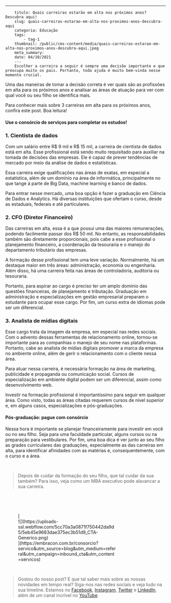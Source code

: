 ---
        titulo: Quais carreiras estarão em alta nos próximos anos? Descubra aqui!
        slug: quais-carreiras-estarao-em-alta-nos-proximos-anos-descubra-aqui
        categoria: Educação
        tags:
            - tag-1
        thumbnail: /public/cms-content/media/quais-carreiras-estarao-em-alta-nos-proximos-anos-descubra-aqui.jpeg
        meta_summary: 
        date: 04/10/2021
        ---
        Escolher a carreira a seguir é sempre uma decisão importante e que preocupa muito os pais. Portanto, toda ajuda é muito bem-vinda nesse momento crucial.

Uma das maneiras de tomar a decisão correta é ver quais são as profissões em alta para os próximos anos e analisar as áreas de atuação para ver com qual você ou seu filho se identifica mais.

Para conhecer mais sobre 3 carreiras em alta para os próximos anos, confira este post. Boa leitura!

#### **Use o consórcio de serviços para completar os estudos!**

### 1. Cientista de dados

Com um salário entre R$ 9 mil e R$ 15 mil, a carreira de cientista de dados está em alta. Esse profissional está sendo muito requisitado para auxiliar na tomada de decisões das empresas. Ele é capaz de prever tendências de mercado por meio da análise de dados e estatísticas.

Essa carreira exige qualificações nas áreas de exatas, em especial a estatística, além de um domínio na área de informática, principalmente no que tange à parte de Big Data, machine learning e banco de dados.

Para entrar nesse mercado, uma boa opção é fazer a graduação em Ciência de Dados e Analytics. Há diversas instituições que ofertam o curso, desde as estaduais, federais e até particulares.

### 2. CFO (Diretor Financeiro)

Das carreiras em alta, essa é a que possui uma das maiores remunerações, podendo facilmente passar dos R$ 50 mil. No entanto, as responsabilidades também são diretamente proporcionais, pois cabe a esse profissional o planejamento financeiro, a coordenação da tesouraria e o manejo do departamento tributário das empresas.

A formação desse profissional tem uma leve variação. Normalmente, há um destaque maior em três áreas: administração, economia ou engenharia. Além disso, há uma carreira feita nas áreas de controladoria, auditoria ou tesouraria.

Portanto, para aspirar ao cargo é preciso ter um amplo domínio das questões financeiras, de planejamento e tributação. Graduação em administração e especializações em gestão empresarial preparam o estudante para ocupar esse cargo. Por fim, um curso extra de idiomas pode ser um diferencial.

### 3. Analista de mídias digitais

Esse cargo trata da imagem da empresa, em especial nas redes sociais. Com o advento dessas ferramentas de relacionamento online, tornou-se importante para as companhias o manejo de seu nome nas plataformas. Portanto, cabe ao analista de mídias digitais promover a marca da empresa no ambiente online, além de gerir o relacionamento com o cliente nessa área.

Para atuar nessa carreira, é necessária formação na área de marketing, publicidade e propaganda ou comunicação social. Cursos de especialização em ambiente digital podem ser um diferencial, assim como desenvolvimento web.

Investir na formação profissional é importantíssimo para seguir em qualquer área. Como visto, todas as áreas citadas requerem cursos de nível superior e, em alguns casos, especializações e pós-graduações.

#### **Pós-graduação: pague com consórcio**

Nessa hora é importante se planejar financeiramente para investir em você ou no seu filho. Seja para uma faculdade particular, alguns cursos ou na preparação para vestibulares. Por fim, uma boa dica é ver junto ao seu filho as grades curriculares das graduações, especialmente as das carreiras em alta, para identificar afinidades com as matérias e, consequentemente, com o curso e a área.

‍

> Depois de cuidar da formação do seu filho, que tal cuidar da sua também? Para isso, veja como um MBA executivo pode alavancar a sua carreira.

‍

‍

<figure class="w-richtext-figure-type-image w-richtext-align-center" style="max-width:310px">[<div>![](https://uploads-ssl.webflow.com/5cc70a3a0871f750442da9d5/5eb45e9683dae375ec3b51d9_CTA-Generico.png)</div>](https://embracon.com.br/consorcio?servico&utm_source=blog&utm_medium=referral&utm_campaign=inbound_cta&utm_content=servicos)</figure>‍

> Gostou do nosso post? E que tal saber mais sobre as nossas novidades em tempo real? Siga-nos nas redes sociais e veja tudo na sua timeline. Estamos no [Facebook](https://www.facebook.com/embracon/), [Instagram](https://www.instagram.com/embraconoficial/), [Twitter](https://twitter.com/embracon) e [LinkedIn](https://www.linkedin.com/company/1018875/), além de um canal incrível no [YouTube](https://www.youtube.com/channel/UCL-Y0mv9zc73Iek48NLUBzQ).
        